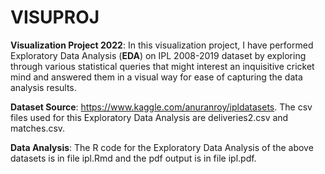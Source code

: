 # VISUPROJ
**Visualization Project 2022**:
In this visualization project, I have performed Exploratory Data Analysis (**EDA**) on IPL 2008-2019 dataset by exploring through various statistical queries
that might interest an inquisitive cricket mind and answered them in a visual way for ease of capturing the data analysis results.

**Dataset Source**: <https://www.kaggle.com/anuranroy/ipldatasets>. The csv files used for this Exploratory Data Analysis are deliveries2.csv and matches.csv. 

**Data Analysis**: The R code for the Exploratory Data Analysis of the above datasets is in file ipl.Rmd and the pdf output is in file ipl.pdf.
